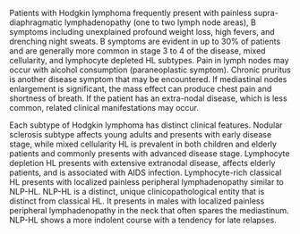 Patients with Hodgkin lymphoma frequently present with painless supra-diaphragmatic lymphadenopathy (one to two lymph node areas), B symptoms including unexplained profound weight loss, high fevers, and drenching night sweats. B symptoms are evident in up to 30% of patients and are generally more common in stage 3 to 4 of the disease, mixed cellularity, and lymphocyte depleted HL subtypes. Pain in lymph nodes may occur with alcohol consumption (paraneoplastic symptom). Chronic pruritus is another disease symptom that may be encountered. If mediastinal nodes enlargement is significant, the mass effect can produce chest pain and shortness of breath. If the patient has an extra-nodal disease, which is less common, related clinical manifestations may occur.

Each subtype of Hodgkin lymphoma has distinct clinical features. Nodular sclerosis subtype affects young adults and presents with early disease stage, while mixed cellularity HL is prevalent in both children and elderly patients and commonly presents with advanced disease stage. Lymphocyte depletion HL presents with extensive extranodal disease, affects elderly patients, and is associated with AIDS infection. Lymphocyte-rich classical HL presents with localized painless peripheral lymphadenopathy similar to NLP-HL. NLP-HL is a distinct, unique clinicopathological entity that is distinct from classical HL. It presents in males with localized painless peripheral lymphadenopathy in the neck that often spares the mediastinum. NLP-HL shows a more indolent course with a tendency for late relapses.